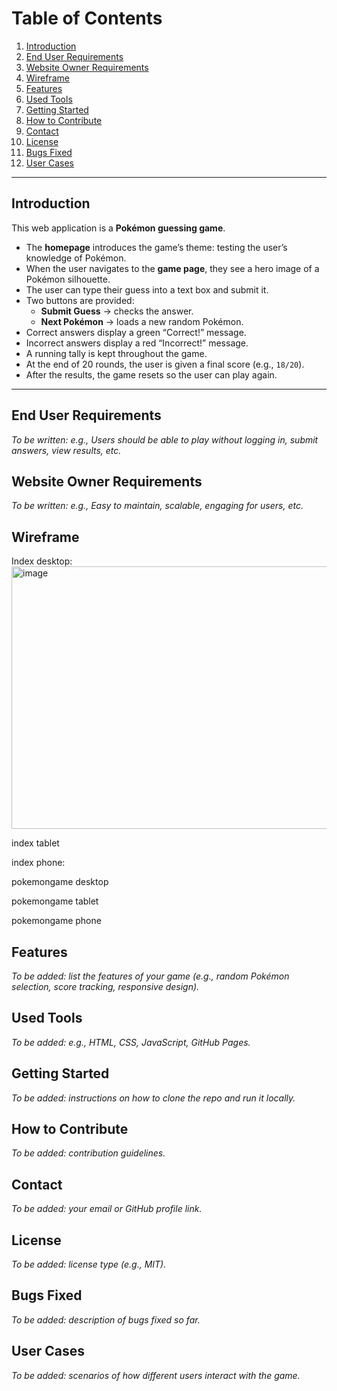# Table of Contents
1. [Introduction](#introduction)  
2. [End User Requirements](#end-user-requirements)  
3. [Website Owner Requirements](#website-owner-requirements)  
4. [Wireframe](#wireframe)  
5. [Features](#features)  
6. [Used Tools](#used-tools)  
7. [Getting Started](#getting-started)  
8. [How to Contribute](#how-to-contribute)  
9. [Contact](#contact)  
10. [License](#license)  
11. [Bugs Fixed](#bugs-fixed)  
12. [User Cases](#user-cases)  

---

## Introduction
This web application is a **Pokémon guessing game**.  

- The **homepage** introduces the game’s theme: testing the user’s knowledge of Pokémon.  
- When the user navigates to the **game page**, they see a hero image of a Pokémon silhouette.  
- The user can type their guess into a text box and submit it.  
- Two buttons are provided:  
  - **Submit Guess** → checks the answer.  
  - **Next Pokémon** → loads a new random Pokémon.  
- Correct answers display a green “Correct!” message.  
- Incorrect answers display a red “Incorrect!” message.  
- A running tally is kept throughout the game.  
- At the end of 20 rounds, the user is given a final score (e.g., `18/20`).  
- After the results, the game resets so the user can play again.

---

## End User Requirements
*To be written: e.g., Users should be able to play without logging in, submit answers, view results, etc.*  

## Website Owner Requirements
*To be written: e.g., Easy to maintain, scalable, engaging for users, etc.*  

## Wireframe
Index desktop:
<img width="890" height="420" alt="image" src="https://github.com/user-attachments/assets/c1a27beb-bd7c-4a85-8e93-fb8315fd61b9" />

index tablet

index phone:

pokemongame desktop

pokemongame tablet

pokemongame phone
## Features
*To be added: list the features of your game (e.g., random Pokémon selection, score tracking, responsive design).*  

## Used Tools
*To be added: e.g., HTML, CSS, JavaScript, GitHub Pages.*  

## Getting Started
*To be added: instructions on how to clone the repo and run it locally.*  

## How to Contribute
*To be added: contribution guidelines.*  

## Contact
*To be added: your email or GitHub profile link.*  

## License
*To be added: license type (e.g., MIT).*  

## Bugs Fixed
*To be added: description of bugs fixed so far.*  

## User Cases
*To be added: scenarios of how different users interact with the game.*  
